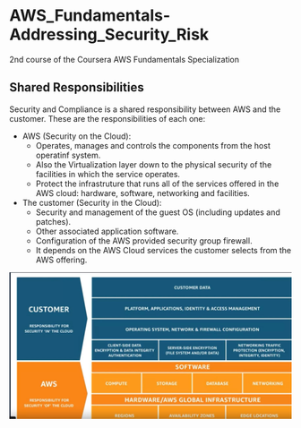 # AWS_Fundamentals-Addressing_Security_Risk
2nd course of the Coursera AWS Fundamentals Specialization
## Shared Responsibilities ##
Security and Compliance is a shared responsibility between AWS and the customer. These are the responsibilities of each one:
* AWS (Security on the Cloud):
  - Operates, manages and controls the components from the host operatinf system.
  - Also the Virtualization layer down to the physical security of the facilities in which the service operates.
  - Protect the infrastruture that runs all of the services offered in the AWS cloud: hardware, software, networking and facilities.
* The customer (Security in the Cloud):
  - Security and management of the guest OS (including updates and patches).
  - Other associated application software.
  - Configuration of the AWS provided security group firewall.
  - It depends on the AWS Cloud services the customer selects from the AWS offering.

<p align="center">
  <img src="https://github.com/robnob/AWS_Fundamentals-Addressing_Security_Risk/blob/main/Shared_Responsibility_Model.JPG" width="700" title="Shared_Responsibility_Model">
 </p>
